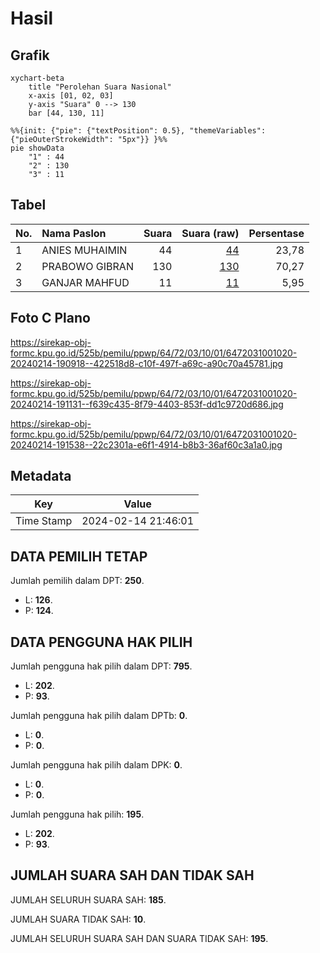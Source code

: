# Hasil

## Grafik

```mermaid
xychart-beta
    title "Perolehan Suara Nasional"
    x-axis [01, 02, 03]
    y-axis "Suara" 0 --> 130
    bar [44, 130, 11]
```

```mermaid
%%{init: {"pie": {"textPosition": 0.5}, "themeVariables": {"pieOuterStrokeWidth": "5px"}} }%%
pie showData
    "1" : 44
    "2" : 130
    "3" : 11
```

## Tabel

| No. | Nama Paslon    | Suara | Suara (raw) | Persentase |
|:--- |:-------------- | -----:| -----------:| ----------:|
| 1   | ANIES MUHAIMIN | 44    | [44][p-1]   | 23,78      |
| 2   | PRABOWO GIBRAN | 130   | [130][p-2]  | 70,27      |
| 3   | GANJAR MAHFUD  | 11    | [11][p-3]   | 5,95       |


[p-1]: https://github.com/gigit-pemilu/pemilu-2024/blob/main/pilpres/hitung-suara/sub/64-kalimantan-timur/sub/72-kota-samarinda/sub/03-samarinda-ulu/sub/1001-teluk-lerong-ilir/sub/020-tps/sub/paslon-1.txt
[p-2]: https://github.com/gigit-pemilu/pemilu-2024/blob/main/pilpres/hitung-suara/sub/64-kalimantan-timur/sub/72-kota-samarinda/sub/03-samarinda-ulu/sub/1001-teluk-lerong-ilir/sub/020-tps/sub/paslon-2.txt
[p-3]: https://github.com/gigit-pemilu/pemilu-2024/blob/main/pilpres/hitung-suara/sub/64-kalimantan-timur/sub/72-kota-samarinda/sub/03-samarinda-ulu/sub/1001-teluk-lerong-ilir/sub/020-tps/sub/paslon-3.txt

## Foto C Plano

https://sirekap-obj-formc.kpu.go.id/525b/pemilu/ppwp/64/72/03/10/01/6472031001020-20240214-190918--422518d8-c10f-497f-a69c-a90c70a45781.jpg

https://sirekap-obj-formc.kpu.go.id/525b/pemilu/ppwp/64/72/03/10/01/6472031001020-20240214-191131--f639c435-8f79-4403-853f-dd1c9720d686.jpg

https://sirekap-obj-formc.kpu.go.id/525b/pemilu/ppwp/64/72/03/10/01/6472031001020-20240214-191538--22c2301a-e6f1-4914-b8b3-36af60c3a1a0.jpg


## Metadata

| Key        | Value               |
| ---------- | ------------------- |
| Time Stamp | 2024-02-14 21:46:01 |


## DATA PEMILIH TETAP

Jumlah pemilih dalam DPT: **250**.
 * L: **126**.
 * P: **124**.

## DATA PENGGUNA HAK PILIH

Jumlah pengguna hak pilih dalam DPT: **795**.
 * L: **202**.
 * P: **93**.

Jumlah pengguna hak pilih dalam DPTb: **0**.
 * L: **0**.
 * P: **0**.

Jumlah pengguna hak pilih dalam DPK: **0**.
 * L: **0**.
 * P: **0**.

Jumlah pengguna hak pilih: **195**.
 * L: **202**.
 * P: **93**.

## JUMLAH SUARA SAH DAN TIDAK SAH

JUMLAH SELURUH SUARA SAH: **185**.

JUMLAH SUARA TIDAK SAH: **10**.

JUMLAH SELURUH SUARA SAH DAN SUARA TIDAK SAH: **195**.



